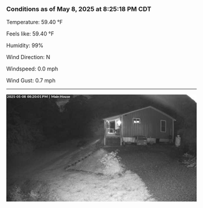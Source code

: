### Conditions as of May 8, 2025 at 8:25:18 PM CDT 

Temperature: 59.40 &deg;F

Feels like: 59.40 &deg;F

Humidity: 99%

Wind Direction: N

Windspeed: 0.0 mph

Wind Gust: 0.7 mph

---

<img src="./images/latest.jpeg"/>

